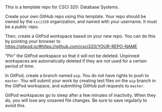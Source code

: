 This is a template repo for CSCI 320: Database Systems.

Create your own GitHub repo using this template. Your repo should be owned by the `csci320` organization, and named with your username. It must be a *public* repo.

Then, create a GitPod workspace based on your new repo. You can do this by pointing your browser to https://gitpod.io/#https://github.com/csci320/YOUR-REPO-NAME

"Pin" the GitPod workspace so that it will not be deleted. Unpinned workspaces are automatically deleted if they are not used for a certain period of time.

In GitPod, create a branch named `wip`. You do not have rights to push to `master`. You will submit your work by creating text files on the `wip` branch in the GitPod workspace, and submitting GitHub pull requests to `master`. 

GitPod workspaces go to sleep after a few minutes of inactivity. When they do, you will lose any unsaved file changes. Be sure to save regularly to avoid this.
